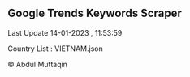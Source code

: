 

## Google Trends Keywords Scraper 
 
Last Update 14-01-2023 , 11:53:59

Country List :
VIETNAM.json



© Abdul Muttaqin 
